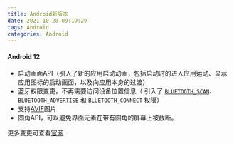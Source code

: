 ```yaml
---
title: Android新版本
date: 2021-10-28 09:19:29
tags: Android
categories: Android
---
```


#### **Android 12**

- 启动画面API（引入了新的应用启动动画，包括启动时的进入应用运动、显示应用图标的启动画面，以及向应用本身的过渡）
- 蓝牙权限变更，不再需要访问设备位置信息（ 引入了 [`BLUETOOTH_SCAN`](https://developer.android.google.cn/reference/android/Manifest.permission#BLUETOOTH_SCAN)、[`BLUETOOTH_ADVERTISE`](https://developer.android.google.cn/reference/android/Manifest.permission#BLUETOOTH_ADVERTISE) 和 [`BLUETOOTH_CONNECT`](https://developer.android.google.cn/reference/android/Manifest.permission#BLUETOOTH_CONNECT) 权限）
- 支持[AVIF](https://jakearchibald.com/2020/avif-has-landed/)图片
- 圆角API，可以避免界面元素在带有圆角的屏幕上被截断。

更多变更可查看[官网](https://developer.android.google.cn/about/versions/12/features)

